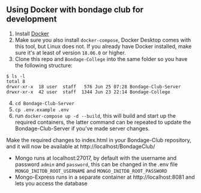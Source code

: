 ## Using Docker with bondage club for development
 1. Install [Docker](https://docs.docker.com/get-docker/)
 2. Make sure you also install `docker-compose`, Docker Desktop comes with this tool, but Linux does not. If you already have Docker installed, make sure it's at least of version `18.06.0` or higher.
 3. Clone this repo and `Bondage-College` into the same folder so you have the following structure:
```
$ ls -l
total 8
drwxr-xr-x  18 user  staff   576 Jun 25 07:28 Bondage-Club-Server
drwxr-xr-x  42 user  staff  1344 Jun 23 22:14 Bondage-College
```
 4. `cd Bondage-Club-Server`
 5. `cp .env.example .env`
 6. run `docker-compose up -d --build`, this will build and start up the required containers, the latter command can be repeated to update the Bondage-Club-Server if you've made server changes.

Make the required changes to index.html in your Bondage-Club repository, and it will now be available at http://localhost/BondageClub/

 * Mongo runs at localhost:27017, by default with the username and password `admin` and `password`, this can be changed in the .env file `MONGO_INITDB_ROOT_USERNAME` and `MONGO_INITDB_ROOT_PASSWORD`
 * Mongo-Express runs in a separate container at http://localhost:8081 and lets you access the database
